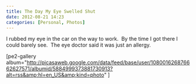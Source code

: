 ```yaml
---
title: The Day My Eye Swelled Shut
date: 2012-08-21 14:23
categories: [Personal, Photos]
---
```

I rubbed my eye in the car on the way to work.  By the time I got there I could barely see.  The eye doctor said it was just an allergy.

[pe2-gallery album="http://picasaweb.google.com/data/feed/base/user/108001626876662627571/albumid/5884999373881730913?alt=rss&amp;hl=en_US&amp;kind=photo" ]
